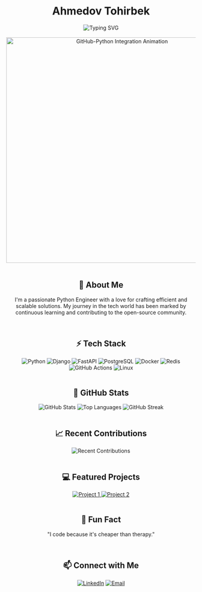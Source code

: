 <div align="center">
  <h1>Ahmedov Tohirbek</h1>
  <img src="https://readme-typing-svg.demolab.com?font=Fira+Code&weight=500&size=24&pause=1000&color=FF5733&center=true&vCenter=true&width=435&lines=Python+Engineer;Open+Source+Contributor;Tech+Innovator" alt="Typing SVG" />
</div>

<br/>

<!-- Animated GitHub and Python Integration SVG -->
<div align="center">
  <img src="https://github.com/YOUR_USERNAME/YOUR_REPOSITORY/raw/main/github-python-integration-animation.svg" alt="GitHub-Python Integration Animation" width="600px"/>
</div>

<br/>

<h2 align="center">🌟 About Me</h2>
<p align="center">
  I'm a passionate Python Engineer with a love for crafting efficient and scalable solutions. My journey in the tech world has been marked by continuous learning and contributing to the open-source community.
</p>

<br/>

<h2 align="center">⚡ Tech Stack</h2>
<div align="center">
  <img src="https://img.shields.io/badge/Python-3776AB?style=for-the-badge&logo=python&logoColor=white" alt="Python"/>
  <img src="https://img.shields.io/badge/Django-092E20?style=for-the-badge&logo=django&logoColor=white" alt="Django"/>
  <img src="https://img.shields.io/badge/FastAPI-009688?style=for-the-badge&logo=fastapi&logoColor=white" alt="FastAPI"/>
  <img src="https://img.shields.io/badge/PostgreSQL-4169E1?style=for-the-badge&logo=postgresql&logoColor=white" alt="PostgreSQL"/>
  <img src="https://img.shields.io/badge/Docker-2496ED?style=for-the-badge&logo=docker&logoColor=white" alt="Docker"/>
  <img src="https://img.shields.io/badge/Redis-DC382D?style=for-the-badge&logo=redis&logoColor=white" alt="Redis"/>
  <img src="https://img.shields.io/badge/GitHub_Actions-2088FF?style=for-the-badge&logo=github-actions&logoColor=white" alt="GitHub Actions"/>
  <img src="https://img.shields.io/badge/Linux-FCC624?style=for-the-badge&logo=linux&logoColor=white" alt="Linux"/>
</div>

<br/>

<h2 align="center">🚀 GitHub Stats</h2>
<div align="center">
  <img src="https://github-readme-stats.vercel.app/api?username=Tohirbek04&show_icons=true&theme=radical" alt="GitHub Stats"/>
  <img src="https://github-readme-stats.vercel.app/api/top-langs/?username=Tohirbek04&layout=compact&theme=radical" alt="Top Languages"/>
  <img src="https://github-readme-streak-stats.herokuapp.com/?user=Tohirbek04&theme=radical&hide_border=true" alt="GitHub Streak"/>
</div>

<br/>

<h2 align="center">📈 Recent Contributions</h2>
<div align="center">
  <img src="https://activity-graph.herokuapp.com/graph?username=Tohirbek04&theme=rogue&hide_border=true" alt="Recent Contributions"/>
</div>

<br/>

<h2 align="center">💻 Featured Projects</h2>
<div align="center">
  <a href="https://github.com/Tohirbek04/your-project">
    <img src="https://github-readme-stats.vercel.app/api/pin/?username=Tohirbek04&repo=your-project&theme=radical" alt="Project 1"/>
  </a>
  <a href="https://github.com/Tohirbek04/your-another-project">
    <img src="https://github-readme-stats.vercel.app/api/pin/?username=Tohirbek04&repo=your-another-project&theme=radical" alt="Project 2"/>
  </a>
</div>

<br/>

<h2 align="center">🎯 Fun Fact</h2>
<p align="center">"I code because it's cheaper than therapy."</p>

<br/>

<h2 align="center">📫 Connect with Me</h2>
<div align="center">
  <a href="https://linkedin.com/in/your-linkedin-profile"><img src="https://img.shields.io/badge/LinkedIn--_.svg?style=social&logo=linkedin" alt="LinkedIn"></a>
  <a href="mailto:youremail@example.com"><img src="https://img.shields.io/badge/Email--_.svg?style=social&logo=gmail" alt="Email"></a>
</div>
